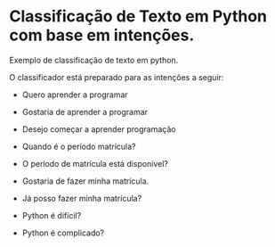 # Classificação de Texto em Python com base em intenções.
Exemplo de classificação de texto em python.

O classificador está preparado para as intenções a seguir:

 - Quero aprender a programar

 - Gostaria de aprender a programar

 - Desejo começar a aprender programação

 - Quando é o período matrícula?

 - O período de matrícula está disponível?

 - Gostaria de fazer minha matrícula.

 - Já posso fazer minha matrícula?

 - Python é difícil?

 - Python é complicado?
